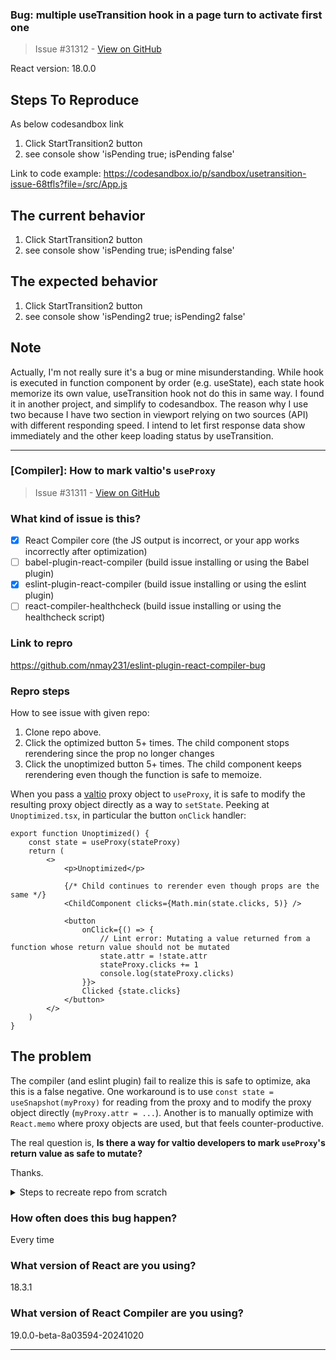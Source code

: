 ### Bug: multiple useTransition hook in a page turn to activate first one

> Issue #31312 - [View on GitHub](https://github.com/facebook/react/issues/31312)

<!--
  Please provide a clear and concise description of what the bug is. Include
  screenshots if needed. Please test using the latest version of the relevant
  React packages to make sure your issue has not already been fixed.
-->

React version: 18.0.0

## Steps To Reproduce
As below codesandbox link
1. Click StartTransition2 button
2. see console show 'isPending true; isPending false'

<!--
  Your bug will get fixed much faster if we can run your code and it doesn't
  have dependencies other than React. Issues without reproduction steps or
  code examples may be immediately closed as not actionable.
-->

Link to code example: https://codesandbox.io/p/sandbox/usetransition-issue-68tfls?file=/src/App.js

<!--
  Please provide a CodeSandbox (https://codesandbox.io/s/new), a link to a
  repository on GitHub, or provide a minimal code example that reproduces the
  problem. You may provide a screenshot of the application if you think it is
  relevant to your bug report. Here are some tips for providing a minimal
  example: https://stackoverflow.com/help/mcve.
-->

## The current behavior
1. Click StartTransition2 button
2. see console show 'isPending true; isPending false'


## The expected behavior
1. Click StartTransition2 button
2. see console show 'isPending2 true; isPending2 false'


## Note
Actually, I'm not really sure it's a bug or mine misunderstanding.
While hook is executed in function component by order (e.g. useState), each state hook memorize its own value, useTransition hook not do this in same way. I found it in another project, and simplify to codesandbox. The reason why I use two because I have two section in viewport relying on two sources (API) with different responding speed. I intend to let first response data show immediately and the other keep loading status by useTransition.



---

### [Compiler]: How to mark valtio's `useProxy`

> Issue #31311 - [View on GitHub](https://github.com/facebook/react/issues/31311)

### What kind of issue is this?

- [X] React Compiler core (the JS output is incorrect, or your app works incorrectly after optimization)
- [ ] babel-plugin-react-compiler (build issue installing or using the Babel plugin)
- [X] eslint-plugin-react-compiler (build issue installing or using the eslint plugin)
- [ ] react-compiler-healthcheck (build issue installing or using the healthcheck script)

### Link to repro

https://github.com/nmay231/eslint-plugin-react-compiler-bug

### Repro steps

How to see issue with given repo:
1. Clone repo above.
2. Click the optimized button 5+ times. The child component stops rerendering since the prop no longer changes
3. Click the unoptimized button 5+ times. The child component keeps rerendering even though the function is safe to memoize.

When you pass a [valtio](https://github.com/pmndrs/valtio) proxy object to `useProxy`, it is safe to modify the resulting proxy object directly as a way to `setState`. Peeking at `Unoptimized.tsx`, in particular the button `onClick` handler:

```tsx
export function Unoptimized() {
    const state = useProxy(stateProxy)
    return (
        <>
            <p>Unoptimized</p>

            {/* Child continues to rerender even though props are the same */}
            <ChildComponent clicks={Math.min(state.clicks, 5)} />

            <button
                onClick={() => {
                    // Lint error: Mutating a value returned from a function whose return value should not be mutated
                    state.attr = !state.attr
                    stateProxy.clicks += 1
                    console.log(stateProxy.clicks)
                }}>
                Clicked {state.clicks}
            </button>
        </>
    )
}
```

## The problem

The compiler (and eslint plugin) fail to realize this is safe to optimize, aka this is a false negative. One workaround is to use `const state = useSnapshot(myProxy)` for reading from the proxy and to modify the proxy object directly (`myProxy.attr = ...`). Another is to manually optimize with `React.memo` where proxy objects are used, but that feels counter-productive.

The real question is, **Is there a way for valtio developers to mark `useProxy`'s return value as safe to mutate?**

Thanks.

<details>

<summary>
Steps to recreate repo from scratch
</summary>

1. `pnpm create vite`
4. `pnpm add -D eslint-plugin-react-compiler@beta`
5. `pnpm add react-compiler-runtime@beta babel-plugin-react-compiler@beta valtio`
6. Update eslint config to use plugin, and `vite.config.ts` to use babel plugin (skimming though [this guide](https://jherr2020.medium.com/react-compiler-with-react-18-1e39f60ae71a) helped me).
7. Create a proxy object, and use the proxy object using valtio's `useProxy` hook.
8. Modifying the proxy object should be safe to do, but the compiler rules are too simple to realize that it is safe.

</details>

### How often does this bug happen?

Every time

### What version of React are you using?

18.3.1

### What version of React Compiler are you using?

19.0.0-beta-8a03594-20241020

---

